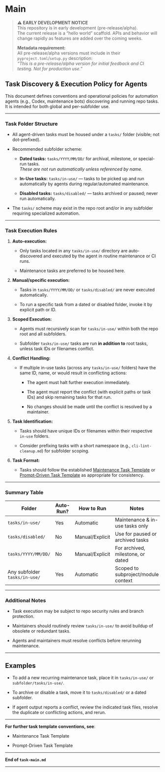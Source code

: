 # Main

> ⚠️ **EARLY DEVELOPMENT NOTICE**  
> This repository is in early development (pre-release/alpha).  
> The current release is a “hello world” scaffold. APIs and behavior will change rapidly as features are added over the coming weeks.  
>  
> **Metadata requirement:**  
> All pre-release/alpha versions must include in their `pyproject.toml`/`setup.py` description:  
> _“This is a pre-release/alpha version for initial feedback and CI testing. Not for production use.”_

## **Task Discovery & Execution Policy for Agents**

This document defines conventions and operational policies for automation agents (e.g., Codex, maintenance bots) discovering and running repo tasks.  
It is intended for both global and per-subfolder use.

* * *

### **Task Folder Structure**

* All agent-driven tasks must be housed under a `tasks/` folder (visible; not dot-prefixed).
    
* Recommended subfolder scheme:
    
    * **Dated tasks:** `tasks/YYYY/MM/DD/` for archival, milestone, or special-run tasks.  
        _These are _not_ run automatically unless referenced by name._
        
    * **In-Use tasks:** `tasks/in-use/` — tasks to be picked up and run automatically by agents during regular/automated maintenance.
        
    * **Disabled tasks:** `tasks/disabled/` — tasks archived or paused; never run automatically.
        
* The `tasks/` scheme may exist in the repo root and/or in any subfolder requiring specialized automation.
    

* * *

### **Task Execution Rules**

1. **Auto-execution:**
    
    * Only tasks located in any `tasks/in-use/` directory are auto-discovered and executed by the agent in routine maintenance or CI runs.
        
    * Maintenance tasks are preferred to be housed here.
        
2. **Manual/specific execution:**
    
    * Tasks in `tasks/YYYY/MM/DD/` or `tasks/disabled/` are never executed automatically.
        
    * To run a specific task from a dated or disabled folder, invoke it by explicit path or ID.
        
3. **Scoped Execution:**
    
    * Agents must recursively scan for `tasks/in-use/` within both the repo root and all subfolders.
        
    * Subfolder `tasks/in-use/` tasks are run **in addition to** root tasks, unless task IDs or filenames conflict.
        
4. **Conflict Handling:**
    
    * If multiple in-use tasks (across any `tasks/in-use/` folders) have the same ID, name, or would result in conflicting actions:
        
        * The agent must halt further execution immediately.
            
        * The agent must report the conflict (with explicit paths or task IDs) and skip remaining tasks for that run.
            
        * No changes should be made until the conflict is resolved by a maintainer.
            
5. **Task Identification:**
    
    * Tasks should have unique IDs or filenames within their respective `in-use` folders.
        
    * Consider prefixing tasks with a short namespace (e.g., `cli-lint-cleanup.md`) for subfolder scoping.
        
6. **Task Format:**
    
    * Tasks should follow the established [Maintenance Task Template](#) or [Prompt-Driven Task Template](#) as appropriate for consistency.
        

* * *

### **Summary Table**

| Folder | Auto-Run? | How to Run | Notes |
| --- | --- | --- | --- |
| `tasks/in-use/` | Yes | Automatic | Maintenance & in-use tasks only |
| `tasks/disabled/` | No | Manual/Explicit | Use for paused or archived tasks |
| `tasks/YYYY/MM/DD/` | No | Manual/Explicit | For archived, milestone, or dated |
| Any subfolder `tasks/in-use/` | Yes | Automatic | Scoped to subproject/module context |

* * *

### **Additional Notes**

* Task execution may be subject to repo security rules and branch protection.
    
* Maintainers should routinely review `tasks/in-use/` to avoid buildup of obsolete or redundant tasks.
    
* Agents and maintainers must resolve conflicts before rerunning maintenance.
    

* * *

## **Examples**

* To add a new recurring maintenance task, place it in `tasks/in-use/` or `subfolder/tasks/in-use/`.
    
* To archive or disable a task, move it to `tasks/disabled/` or a dated subfolder.
    
* If agent output reports a conflict, review the indicated task files, resolve the duplicate or conflicting actions, and rerun.
    

* * *

**For further task template conventions, see**:

* Maintenance Task Template
    
* Prompt-Driven Task Template
    

* * *

**End of `task-main.md`**

* * *